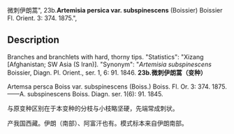 微刺伊朗蒿",
23b.**Artemisia persica var. subspinescens** (Boissier) Boissier Fl. Orient. 3: 374. 1875.",

## Description
Branches and branchlets with hard, thorny tips.
  "Statistics": "Xizang [Afghanistan; SW Asia (S Iran)].
  "Synonym": "*Artemisia subspinescens* Boissier, Diagn. Pl. Orient., ser. 1, 6: 91. 1846.
**23b.微刺伊朗蒿（变种）**

Artemsa persca Boiss var. subspinescens (Boiss.) Boiss. Fl. Or. 3: 374. 1875. ——A. subspinescens Boiss. Diagn. ser. 1(6): 91. 1845.

与原变种区别在于本变种的分枝与小枝略坚硬，先端常成刺状。

产我国西藏。伊朗（南部）、阿富汗也有。模式标本来自伊朗南部。
